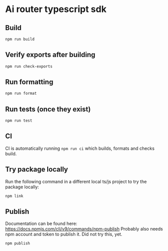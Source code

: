 # Ai router typescript sdk

## Build

```sh
npm run build
```

## Verify exports after building

```sh
npm run check-exports
```

## Run formatting

```sh
npm run format
```

## Run tests (once they exist)

```sh
npm run test
```

## CI

CI is automatically running `npm run ci` which builds, formats and checks build.


## Try package locally

Run the following command in a different local ts/js project to try the package locally:
```sh
npm link
```

## Publish

Documentation can be found here: https://docs.npmjs.com/cli/v9/commands/npm-publish Probably also needs npm account and token to publish it. Did not try this, yet.

```sh
npm publish
```
